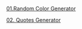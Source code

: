 [01.Random Color Generator](https://onlyjsprojects.netlify.app/01.random%20color%20generator/)

[02. Quotes Generator](https://onlyjsprojects.netlify.app/02.%20quotes%20generator/)
